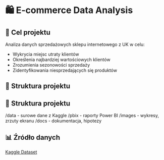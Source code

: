 # 🛍️ E-commerce Data Analysis

## 🎯 Cel projektu

Analiza danych sprzedażowych sklepu internetowego z UK w celu:

- Wykrycia miejsc utraty klientów
- Określenia najbardziej wartościowych klientów
- Zrozumienia sezonowości sprzedaży
- Zidentyfikowania niesprzedających się produktów

## 📁 Struktura projektu

## 📁 Struktura projektu

/data - surowe dane z Kaggle
/pbix - raporty Power BI
/images - wykresy, zrzuty ekranu 
/docs - dokumentacja, hipotezy

## 📊 Źródło danych
[Kaggle Dataset](https://www.kaggle.com/datasets/carrie1/ecommerce-data)